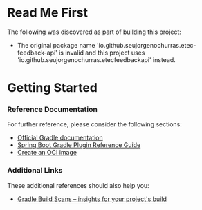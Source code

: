 # Read Me First
The following was discovered as part of building this project:

* The original package name 'io.github.seujorgenochurras.etec-feedback-api' is invalid and this project uses 'io.github.seujorgenochurras.etecfeedbackapi' instead.

# Getting Started

### Reference Documentation
For further reference, please consider the following sections:

* [Official Gradle documentation](https://docs.gradle.org)
* [Spring Boot Gradle Plugin Reference Guide](https://docs.spring.io/spring-boot/docs/3.1.5/gradle-plugin/reference/html/)
* [Create an OCI image](https://docs.spring.io/spring-boot/docs/3.1.5/gradle-plugin/reference/html/#build-image)

### Additional Links
These additional references should also help you:

* [Gradle Build Scans – insights for your project's build](https://scans.gradle.com#gradle)

